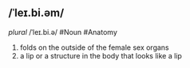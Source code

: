 ## /ˈleɪ.bi.əm/
*plural* /ˈleɪ.bi.ə/
#Noun #Anatomy 
1. folds on the outside of the female sex organs
2. a lip or a structure in the body that looks like a lip
